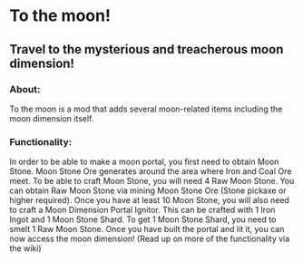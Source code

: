 # To the moon!
## Travel to the mysterious and treacherous moon dimension!

### About:
To the moon is a mod that adds several moon-related items including the moon dimension itself.

### Functionality:
In order to be able to make a moon portal, you first need to obtain Moon Stone. Moon Stone Ore generates around the area where Iron and Coal Ore meet. To be able to craft Moon Stone, you will need 4 Raw Moon Stone. You can obtain Raw Moon Stone via mining Moon Stone Ore (Stone pickaxe or higher required). Once you have at least 10 Moon Stone, you will also need to craft a Moon Dimension Portal Ignitor. This can be crafted with 1 Iron Ingot and 1 Moon Stone Shard. To get 1 Moon Stone Shard, you need to smelt 1 Raw Moon Stone. Once you have built the portal and lit it, you can now access the moon dimension! (Read up on more of the functionality via the wiki)
